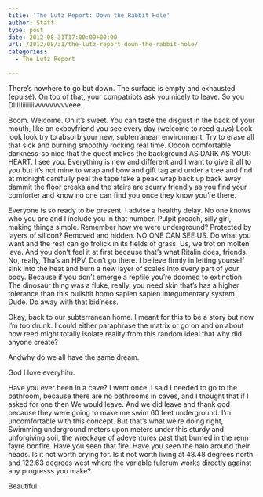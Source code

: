 ```yaml
---
title: 'The Lutz Report: Down the Rabbit Hole'
author: Staff
type: post
date: 2012-08-31T17:00:09+00:00
url: /2012/08/31/the-lutz-report-down-the-rabbit-hole/
categories:
  - The Lutz Report

---
```

<a href="http://www.reedquest.org/2012/01/the-lutz-report/lutz-report/" rel="attachment wp-att-1186"><img class="alignright size-medium wp-image-1186" title="Lutz Report" src="https://i2.wp.com/www.reedquest.org/wp-content/uploads/2012/01/Lutz-Report-300x121.jpg?resize=300%2C121" alt="" data-recalc-dims="1" /></a>There’s nowhere to go but down. The surface is empty and exhausted (épuisé). On top of that, your compatriots ask you nicely to leave. So you DIIIIIiiiiiiivvvvvvvvveee.

Boom. Welcome. Oh it’s sweet. You can taste the disgust in the back of your mouth, like an exboyfriend you see every day (welcome to reed guys) Look look look try to absorb your new, subterranean environment, Try to erase all that sick and burning smoothly rocking real time. Ooooh comfortable darkness-so nice that the quest makes the background AS DARK AS YOUR HEART. I see you. Everything is new and different and I want to give it all to you but it’s not mine to wrap and bow and gift tag and under a tree and find at midnight carefully peal the tape take a peak wrap back up back away dammit the floor creaks and the stairs are scurry friendly as you find your comforter and know no one can find you once they know you’re there.

Everyone is so ready to be present. I advise a healthy delay. No one knows who you are and I include you in that number. Pulpit preach, silly girl, making things simple. Remember how we were underground? Protected by layers of silicon? Removed and hidden. NO ONE CAN SEE US. Do what you want and the rest can go frolick in its fields of grass. Us, we trot on molten lava. And you don’t feel it at first because that’s what Ritalin does, friends. No, really, Tha’s an HPV. Don’t go there. I believe firmly in letting yourself sink into the heat and burn a new layer of scales into every part of your body. Because if you don’t emerge a reptile you’re doomed to extinction. The dinosaur thing was a fluke, really, you need skin that’s has a higher tolerance than this bullshit homo sapien sapien integumentary system.  Dude. Do away with that bid’ness.

Okay, back to our subterranean home. I meant for this to be a story but now I’m too drunk. I could either paraphrase the matrix or go on and on about how reed might totally isolate reality from this random ideal that why did anyone create?

Andwhy do we all have the same dream.

God I love everyhitn.

Have you ever been in a cave? I went once. I said I needed to go to the bathroom, because there are no bathrooms in caves, and I thought that if I asked for one then We would leave. And we did leave and thank god because they were going to make me swim 60 feet underground. I’m uncomfortable with this concept. But that’s what we’re doing right, Swimming underground meters upon meters under this sturdy and unforgiving soil, the wreckage of adeventures past that burned in the renn fayre bonfire. Have you seen that fire. Have you seen the halo around their heads. Is it not worth crying for. Is it not worth living at 48.48 degrees north and 122.63 degrees west where the variable fulcrum works directly against any progresss you make?

Beautiful.